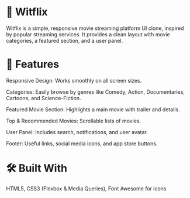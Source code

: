 # 🍿 Witflix

Witflix is a simple, responsive movie streaming platform UI clone, inspired by popular streaming services. It provides a clean layout with movie categories, a featured section, and a user panel.

# 🚀 Features

Responsive Design: Works smoothly on all screen sizes.

Categories: Easily browse by genres like Comedy, Action, Documentaries, Cartoons, and Science-Fiction.

Featured Movie Section: Highlights a main movie with trailer and details.

Top & Recommended Movies: Scrollable lists of movies.

User Panel: Includes search, notifications, and user avatar.

Footer: Useful links, social media icons, and app store buttons.

# 🛠️ Built With

HTML5, CSS3 (Flexbox & Media Queries), Font Awesome for icons
